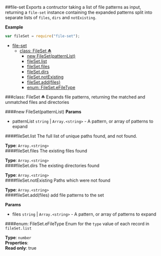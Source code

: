 <a name="module_file-set"></a>
##file-set
Exports a contructor taking a list of file patterns as input, returning a `file-set` instance containing the expanded patterns split into separate lists of `files`, `dirs` and `notExisting`.

**Example**  
```js
var fileSet = require("file-set");
```
* [file-set](#module_file-set)
  * [class: FileSet ⏏](#exp_module_file-set^FileSet)
    * [new FileSet(patternList)](#new_module_file-set^FileSet◊)
    * [fileSet.list](#module_file-set^FileSet#list)
    * [fileSet.files](#module_file-set^FileSet#files)
    * [fileSet.dirs](#module_file-set^FileSet#dirs)
    * [fileSet.notExisting](#module_file-set^FileSet#notExisting)
    * [fileSet.add(files)](#module_file-set^FileSet#add)
    * [enum: FileSet.eFileType](#module_file-set^FileSet.eFileType)

<a name="exp_module_file-set^FileSet"></a>
###class: FileSet ⏏
Expands file patterns, returning the matched and unmatched files and directories


<a name="new_module_file-set^FileSet◊"></a>
####new FileSet(patternList)
**Params**

- patternList `string` | `Array.<string>` - A pattern, or array of patterns to expand  

<a name="module_file-set^FileSet#list"></a>
####fileSet.list
The full list of unique paths found, and not found.

**Type**: `Array.<string>`  
<a name="module_file-set^FileSet#files"></a>
####fileSet.files
The existing files found

**Type**: `Array.<string>`  
<a name="module_file-set^FileSet#dirs"></a>
####fileSet.dirs
The existing directories found

**Type**: `Array.<string>`  
<a name="module_file-set^FileSet#notExisting"></a>
####fileSet.notExisting
Paths which were not found

**Type**: `Array.<string>`  
<a name="module_file-set^FileSet#add"></a>
####fileSet.add(files)
add file patterns to the set

**Params**

- files `string` | `Array.<string>` - A pattern, or array of patterns to expand  

<a name="module_file-set^FileSet.eFileType"></a>
####enum: FileSet.eFileType
Enum for the `type` value of each record in `fileSet.list`

**Type**: `number`  
**Properties**:   
**Read only**: true  
